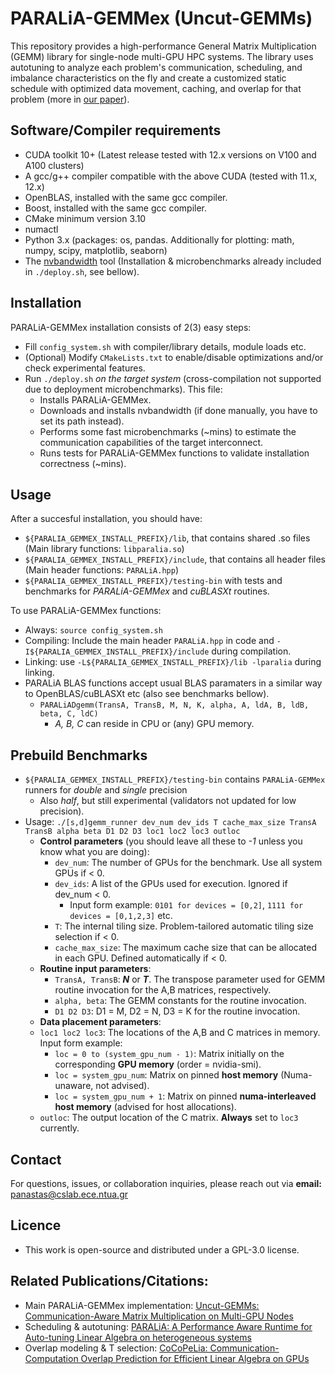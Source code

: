 # PARALiA-GEMMex (Uncut-GEMMs)

This repository provides a high-performance General Matrix Multiplication (GEMM) library for single-node multi-GPU HPC systems. The library uses autotuning to analyze each problem's communication, scheduling, and imbalance characteristics on the fly and create a customized static schedule with optimized data movement, caching, and overlap for that problem (more in [our paper](https://www.computer.org/csdl/proceedings-article/cluster/2024/587100a143/21HPrlbPFzG)).

## Software/Compiler requirements
 - CUDA toolkit 10+ (Latest release tested with 12.x versions on V100 and A100 clusters)
 - A gcc/g++ compiler compatible with the above CUDA (tested with 11.x, 12.x)
 - OpenBLAS, installed with the same gcc compiler.
 - Boost, installed with the same gcc compiler.
 - CMake minimum version 3.10
 - numactl
 - Python 3.x (packages: os, pandas. Additionally for plotting: math, numpy, scipy, matplotlib, seaborn)
 - The [nvbandwidth](https://github.com/NVIDIA/nvbandwidth) tool (Installation & microbenchmarks already included in `./deploy.sh`, see bellow).
## Installation
PARALiA-GEMMex installation consists of 2(3) easy steps:
 - Fill `config_system.sh` with compiler/library details, module loads etc.
 - (Optional) Modify `CMakeLists.txt` to enable/disable optimizations and/or check experimental features.
 - Run `./deploy.sh` *on the target system* (cross-compilation not supported due to deployment microbenchmarks). This file:
   - Installs PARALiA-GEMMex.
   - Downloads and installs nvbandwidth (if done manually, you have to set its path instead).
   - Performs some fast microbenchmarks (~mins) to estimate the communication capabilities of the target interconnect.
   - Runs tests for PARALiA-GEMMex functions to validate installation correctness (~mins).

## Usage
After a succesful installation, you should have:
  - `${PARALIA_GEMMEX_INSTALL_PREFIX}/lib`, that contains shared .so files (Main library functions: `libparalia.so`)
  - `${PARALIA_GEMMEX_INSTALL_PREFIX}/include`,  that contains all header files (Main header functions: `PARALiA.hpp`)
  - `${PARALIA_GEMMEX_INSTALL_PREFIX}/testing-bin` with tests and benchmarks for _PARALiA-GEMMex_ and _cuBLASXt_ routines. 

To use PARALiA-GEMMex functions:
 - Always: `source config_system.sh` 
 - Compiling: Include the main header `PARALiA.hpp` in code and  `-I${PARALIA_GEMMEX_INSTALL_PREFIX}/include` during compilation.
 - Linking: use `-L${PARALIA_GEMMEX_INSTALL_PREFIX}/lib -lparalia` during linking.
 - PARALiA BLAS functions accept usual BLAS paramaters in a similar way to OpenBLAS/cuBLASXt etc (also see benchmarks bellow).
   - `PARALiADgemm(TransA, TransB, M, N, K, alpha, A, ldA, B, ldB, beta, C, ldC)`
     - _A, B, C_ can reside in CPU or (any) GPU memory.

## Prebuild Benchmarks
 - `${PARALIA_GEMMEX_INSTALL_PREFIX}/testing-bin` contains `PARALiA-GEMMex` runners for _double_ and _single_ precision
   - Also _half_, but still experimental (validators not updated for low precision).
 - Usage: `./[s,d]gemm_runner dev_num dev_ids T cache_max_size TransA TransB alpha beta D1 D2 D3 loc1 loc2 loc3 outloc`
   - **Control parameters** (you should leave all these to _-1_ unless you know what you are doing):
     - `dev_num`: The number of GPUs for the benchmark. Use all system GPUs if < 0.
     - `dev_ids`: A list of the GPUs used for execution. Ignored if dev_num < 0. 
       - Input form example: `0101 for devices = [0,2]`, `1111 for devices = [0,1,2,3]` etc.
     - `T`: The internal tiling size. Problem-tailored automatic tiling size selection if < 0.
     - `cache_max_size`: The maximum cache size that can be allocated in each GPU. Defined automatically if < 0.
   - **Routine input parameters**:
     - `TransA, TransB`: **_N_** or **_T_**. The transpose parameter used for GEMM routine invocation for the A,B matrices, respectively.
     - `alpha, beta`: The GEMM constants for the routine invocation.
     - `D1 D2 D3`: D1 = M, D2 = N, D3 = K for the routine invocation.
    - **Data placement parameters**:
     - `loc1 loc2 loc3`: The locations of the A,B and C matrices in memory. Input form example:
       - `loc = 0 to (system_gpu_num - 1)`: Matrix initially on the corresponding **GPU memory** (order = nvidia-smi).
       - `loc = system_gpu_num`: Matrix on pinned **host memory** (Numa-unaware, not advised).
       - `loc = system_gpu_num + 1`: Matrix on pinned **numa-interleaved host memory** (advised for host allocations).
     - `outloc`: The output location of the C matrix. **Always** set to `loc3` currently.

## Contact
For questions, issues, or collaboration inquiries, please reach out via **email:** [panastas@cslab.ece.ntua.gr](mailto:panastas@cslab.ece.ntua.gr)

## Licence 
- This work is open-source and distributed under a GPL-3.0 license.

## Related Publications/Citations:
 - Main PARALiA-GEMMex implementation: [Uncut-GEMMs: Communication-Aware Matrix Multiplication on Multi-GPU Nodes](https://www.computer.org/csdl/proceedings-article/cluster/2024/587100a143/21HPrlbPFzG)
 - Scheduling & autotuning: [PARALiA: A Performance Aware Runtime for Auto-tuning Linear Algebra on heterogeneous systems](https://dl.acm.org/doi/10.1145/3624569)
 - Overlap modeling & T selection: [CoCoPeLia: Communication-Computation Overlap Prediction for Efficient Linear Algebra on GPUs](https://ieeexplore.ieee.org/document/9408195)

